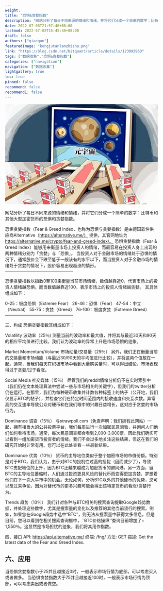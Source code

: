 ```yaml
---
weight: 
title: "恐惧&贪婪指数"
description: "网站分析了每日不同来源的情绪和情绪，并将它们分成一个简单的数字：比特币和其他大型加密货币的恐惧和贪婪指数"
date: 2022-07-08T21:57:40+08:00
lastmod: 2022-07-08T16:45:40+08:00
draft: false
authors: ["qianqun"]
featuredImage: "kongjutanlanzhishu.png"
link: "https://blog.csdn.net/bitquant/article/details/123992963"
tags: ["数据收集","恐惧&贪婪指数"]
categories: ["navigation"]
navigation: ["数据收集"]
lightgallery: true
toc: true
pinned: false
recommend: false
recommend1: false
---
```

![](4.jpg)

网站分析了每日不同来源的情绪和情绪，并将它们分成一个简单的数字：比特币和其他大型加密货币的恐惧和贪婪指数。

恐惧贪婪指数（Fear & Greed Index，也称为恐惧与贪婪指数）是由德国软件供应商Alternative（https://alternative.me/） 提供，其官网地址为 https://alternative.me/crypto/fear-and-greed-index/。
恐惧贪婪指数（Fear & Greed Index）能够用来衡量市场上投资人的情绪，而最容易在投资人身上出现的两种情绪分别为「贪婪」与「恐惧」。
当投资人对于金融市场的情绪处于恐惧的情况下，通常股价会下跌至低于一般该有的水平以下，而当投资人对于金融市场的情绪处于贪婪的情况下，股价容易出现超涨的情形。
————————————————

恐惧贪婪指数以指数0至100来衡量当前市场情绪，数值越靠近0，代表市场上的投资人情绪越恐惧。而当数值越靠近100，表示市场上的投资人情绪越贪婪。
其具体组成如下：

0-25：极度恐惧（Extreme Fear）
26-46：恐惧（Fear）
47-54：中立（Neutral）
55-75：贪婪（Greed）
76-100：极度贪婪（Extreme Greed）
————————————————


三、构成
恐惧贪婪指数其组成如下：

Volatility 波动率（25％)
测量当前的波动率和最大值，并将其与最近30天和90天的相应平均值进行比较。我们认为波动率的异常上升是市场恐惧的迹象。

Market Momentum/Volume 市场动量/交易量（25％）
另外，我们正在衡量当前的交易量和市场动能（与最近30/90天的平均值进行比较），并将这两个值放在一起。通常，当我们每天在积极市场中看到大量购买量时，可以得出结论，市场表现得过于贪婪/过于看涨。

Social Media 社交媒体（15％）
尽管我们的reddit情绪分析仍不在实时索引中（我们仍在文本处理算法中尝试一些与市场相关的关键字），但我们的twitter分析仍在运行。在那里，我们为每种硬币收集并计数各种标签上的帖子（公开地，我们仅显示BTC的帖子），并检查它们在特定时间范围内的接收速度和交互次数。异常高的交互速率导致公众对硬币和在我们眼中的兴趣日益增长，这对应于贪婪的市场行为。

Dominance 调查（15％）
与strawpoll.com（免责声明：我们拥有此网站）一起，拥有相当大的公共投票平台，我们每周进行一次加密民意测验，并询问人们他们如何看待市场。通常，每次民意调查都会看到2,000-3,000票，因此我们确实可以看到一组加密货币投资者的情绪。我们不会过多地关注这些结果，但这在我们的研究开始时非常有用。您可以在此处查看一些最新结果。

Dominance 优势（10％）
货币的主导地位类似于整个加密市场的市值份额。特别是对于BTC，我们认为，由于对BTC的投机性过高的担忧（因而减少了），导致BTC支配地位的上升，因为BTC正越来越成为加密货币的避风港。另一方面，当BTC的主导地位萎缩时，人们通过投资更具风险的替代币而变得更加贪婪，梦想着他们在下一次大牛市中的机会。无论如何，分析BTC以外的其他硬币的优势，您可以反过来争论，因为对替代币的更多兴趣可能会得出该特定货币的看涨/贪婪行为。

Trends 趋势（10％）
我们针对各种与BTC相关的搜索查询提取Google趋势数据，并处理这些数字，尤其是搜索量的变化以及推荐的其他当前流行的搜索。例如，如果您在Google趋势中选中“BTC”，则无法从搜索量中获得太多信息。但是目前，您可以看到在相关搜索查询框中，``BTC价格操纵’'查询目前增加了+ 1,550％。这显然是市场担忧的迹象，我们将其用作指数。

四、接口
API: https://api.alternative.me/
终端: /fng/
方法: GET
描述: Get the latest data of the Fear and Greed Index.



## 六、应用

当恐惧贪婪指数小于25并且越接近0时，一般表示市场行情为底部，可以考虑买入或者做多。
当恐惧贪婪指数大于75并且越接近100时，一般表示市场行情为顶部，可以考虑卖出或者做空。